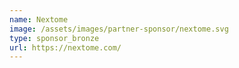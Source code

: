 ```yaml
---
name: Nextome
image: /assets/images/partner-sponsor/nextome.svg
type: sponsor_bronze
url: https://nextome.com/
---
```


